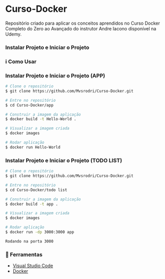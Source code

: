 # Curso-Docker
Repositório criado para aplicar os conceitos aprendidos no Curso Docker Completo do Zero ao Avançado do instrutor Andre Iacono disponível na Udemy.

### Instalar Projeto e Iniciar o Projeto

### :information_source: Como Usar

### Instalar Projeto e Iniciar o Projeto (APP)

```bash
# Clone o repositório
$ git clone https://github.com/Mvsrodri/Curso-Docker.git

# Entre no repositório
$ cd Curso-Docker/app

# Construir a imagem da aplicação
$ docker build -t Hello-World .

# Visualizar a imagem criada
$ docker images

# Rodar aplicação
$ docker run Hello-World

```

### Instalar Projeto e Iniciar o Projeto (TODO LIST)

```bash
# Clone o repositório
$ git clone https://github.com/Mvsrodri/Curso-Docker.git

# Entre no repositório
$ cd Curso-Docker/todo list

# Construir a imagem da aplicação
$ docker build -t app .

# Visualizar a imagem criada
$ docker images

# Rodar aplicação
$ docker run -dp 3000:3000 app

Rodando na porta 3000
```

### :hammer: Ferramentas

- [Visual Studio Code](https://code.visualstudio.com/)
- [Docker](https://www.docker.com/products/docker-desktop/)
